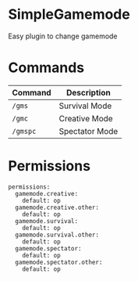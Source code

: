 # SimpleGamemode

Easy plugin to change gamemode

# Commands
|**Command**|**Description**|
|-----------|---------------|
|`/gms`|Survival Mode|
|`/gmc`|Creative Mode|
|`/gmspc`|Spectator Mode|

# Permissions
```
permissions:
  gamemode.creative:
    default: op
  gamemode.creative.other:
    default: op
  gamemode.survival:
    default: op
  gamemode.survival.other:
    default: op
  gamemode.spectator:
    default: op
  gamemode.spectator.other:
    default: op
```
